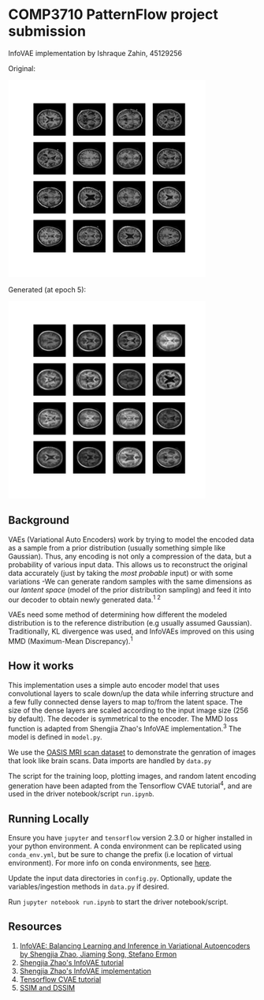 # COMP3710 PatternFlow project submission

InfoVAE implementation by Ishraque Zahin, 45129256

Original:

<img src="readme_assets/train_data.png" width="400">

Generated (at epoch 5):

<img src="readme_assets/generated.png" width="400">

## Background

VAEs (Variational Auto Encoders) work by trying to model the encoded data as a sample from a prior distribution (usually something simple like Gaussian). Thus, any encoding is not only a compression of the data, but a probability of various input data. This allows us to reconstruct the original data accurately (just by taking the *most probable* input) or with some variations -We can generate random samples with the same dimensions as our *lantent space* (model of the prior distribution sampling) and feed it into our decoder to obtain newly generated data.<sup>1 2</sup>

VAEs need some method of determining how different the modeled distribution is to the reference distribution (e.g usually assumed Gaussian). Traditionally, KL divergence was used, and InfoVAEs improved on this using MMD (Maximum-Mean Discrepancy).<sup>1</sup>

## How it works

This implementation uses a simple auto encoder model that uses convolutional layers to scale down/up the data while inferring structure and a few fully connected dense layers to map to/from the latent space. The size of the dense layers are scaled according to the input image size (256 by default). The decoder is symmetrical to the encoder. The MMD loss function is adapted from Shengjia Zhao's InfoVAE implementation.<sup>3</sup> The model is defined in `model.py`.

We use the [OASIS MRI scan dataset](https://learn.uq.edu.au/webapps/blackboard/content/listContent.jsp?course_id=_132224_1&content_id=_5540995_1) to demonstrate the genration of images that look like brain scans. Data imports are handled by `data.py`

The script for the training loop, plotting images, and random latent encoding generation have been adapted from the Tensorflow CVAE tutorial<sup>4</sup>, and are used in the driver notebook/script `run.ipynb`.

## Running Locally

Ensure you have `jupyter` and `tensorflow` version 2.3.0 or higher installed in your python environment. A conda environment can be replicated using `conda_env.yml`, but be sure to change the prefix (i.e location of virtual environment). For more info on conda environments, see [here](https://docs.conda.io/projects/conda/en/latest/user-guide/tasks/manage-environments.html).

Update the input data directories in `config.py`. Optionally, update the variables/ingestion methods in `data.py` if desired.

Run `jupyter notebook run.ipynb` to start the driver notebook/script.

## Resources

1. [InfoVAE: Balancing Learning and Inference in Variational Autoencoders by Shengjia Zhao, Jiaming Song, Stefano Ermon](https://arxiv.org/pdf/1706.02262.pdf)
2. [Shengjia Zhao's InfoVAE tutorial](https://ermongroup.github.io/blog/a-tutorial-on-mmd-variational-autoencoders/)
3. [Shengjia Zhao's InfoVAE implementation](https://github.com/ShengjiaZhao/MMD-Variational-Autoencoder/)
4. [Tensorflow CVAE tutorial](https://www.tensorflow.org/tutorials/generative/cvae)
5. [SSIM and DSSIM](https://en.wikipedia.org/wiki/Structural_similarity)
